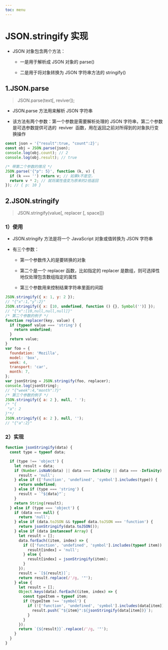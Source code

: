 ```yaml
---
toc: menu
---
```


# JSON.stringify 实现

- JSON 对象包含两个方法：

  - 一是用于解析成 JSON 对象的 parse()

  - 二是用于将对象转换为 JSON 字符串方法的 stringify()

## 1.JSON.parse

> JSON.parse(text[, reviver]);

- JSON.parse 方法用来解析 JSON 字符串

- 该方法有两个参数：第一个参数是需要解析处理的 JSON 字符串，第二个参数是可选参数提供可选的  reviver  函数，用在返回之前对所得到的对象执行变换操作

```js
const json = '{"result":true, "count":2}';
const obj = JSON.parse(json);
console.log(obj.count); // 2
console.log(obj.result); // true

/* 带第二个参数的情况 */
JSON.parse('{"p": 5}', function (k, v) {
  if (k === '') return v; // 如果k不是空，
  return v * 2; // 就将属性值变为原来的2倍返回
}); // { p: 10 }
```

## 2.JSON.stringify

> JSON.stringify(value[, replacer [, space]])

### 1）使用

- JSON.stringify 方法是将一个 JavaScript 对象或值转换为 JSON 字符串

- 有三个参数：

  - 第一个参数传入的是要转换的对象

  - 第二个是一个 replacer 函数，比如指定的 replacer 是数组，则可选择性地仅处理包含数组指定的属性

  - 第三个参数用来控制结果字符串里面的间距

```js
JSON.stringify({ x: 1, y: 2 });
// "{"x":1,"y":2}"
JSON.stringify({ x: [10, undefined, function () {}, Symbol('')] });
// "{"x":[10,null,null,null]}"
/* 第二个参数的例子 */
function replacer(key, value) {
  if (typeof value === 'string') {
    return undefined;
  }
  return value;
}
var foo = {
  foundation: 'Mozilla',
  model: 'box',
  week: 4,
  transport: 'car',
  month: 7,
};
var jsonString = JSON.stringify(foo, replacer);
console.log(jsonString);
// "{"week":4,"month":7}"
/* 第三个参数的例子 */
JSON.stringify({ a: 2 }, null, ' ');
/* "{
 "a": 2
}"*/
JSON.stringify({ a: 2 }, null, '');
// "{"a":2}"
```

### 2）实现

```js
function jsonStringify(data) {
  const type = typeof data;

  if (type !== 'object') {
    let result = data;
    if (Number.isNaN(data) || data === Infinity || data === -Infinity) {
      result = 'null';
    } else if (['function', 'undefined', 'symbol'].includes(type)) {
      return undefined;
    } else if (type === 'string') {
      result = `"${data}"`;
    }
    return String(result);
  } else if (type === 'object') {
    if (data === null) {
      return 'null';
    } else if (data.toJSON && typeof data.toJSON === 'function') {
      return jsonStringify(data.toJSON());
    } else if (data instanceof Array) {
      let result = [];
      data.forEach((item, index) => {
        if (['function', 'undefined', 'symbol'].includes(typeof item)) {
          result[index] = 'null';
        } else {
          result[index] = jsonStringify(item);
        }
      });
      result = `[${result}]`;
      return result.replace(/'/g, '"');
    } else {
      let result = [];
      Object.keys(data).forEach((item, index) => {
        const typeItem = typeof item;
        if (typeItem !== 'symbol') {
          if (!['function', 'undefined', 'symbol'].includes(data[item])) {
            result.push(`"${item}":${jsonStringify(data[item])}`);
          }
        }
      });
      return `{${result}}`.replace(/'/g, '"');
    }
  }
}
```
